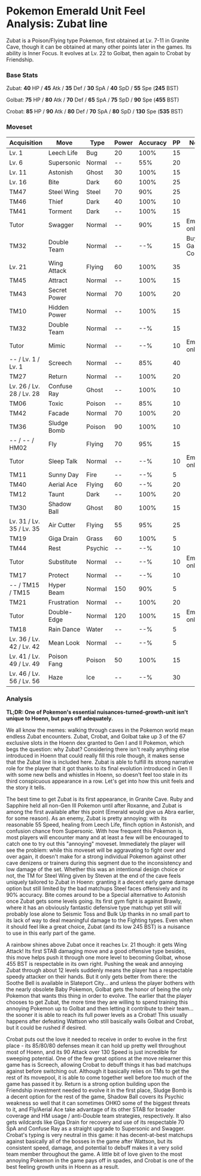 # Pokemon Emerald Unit Feel Analysis: Zubat line

Zubat is a Poison/Flying type Pokemon, first obtained at Lv. 7-11 in Granite Cave, though it can be obtained at many other points later in the games. Its ability is Inner Focus. It evolves at Lv. 22 to Golbat, then again to Crobat by Friendship.

### Base Stats

Zubat: **40** HP / **45** Atk / **35** Def / **30** SpA / **40** SpD / **55** Spe (**245** BST)

Golbat: **75** HP / **80** Atk / **70** Def / **65** SpA / **75** SpD / **90** Spe (**455** BST)

Crobat: **85** HP / **90** Atk / **80** Def / **70** SpA / **80** SpD / **130** Spe (**535** BST)

### Moveset

| Acquisition              | Move         | Type    | Power | Accuracy | PP | Notes              |
|--------------------------|--------------|---------|-------|----------|----|--------------------|
| Lv. 1                    | Leech Life   | Bug     | 20    | 100%     | 15 |                    |
| Lv. 6                    | Supersonic   | Normal  | --    | 55%      | 20 |                    |
| Lv. 11                   | Astonish     | Ghost   | 30    | 100%     | 15 |                    |
| Lv. 16                   | Bite         | Dark    | 60    | 100%     | 25 |                    |
| TM47                     | Steel Wing   | Steel   | 70    | 90%      | 25 |                    |
| TM46                     | Thief        | Dark    | 40    | 100%     | 10 |                    |
| TM41                     | Torment      | Dark    | --    | 100%     | 15 |                    |
| Tutor                    | Swagger      | Normal  | --    | 90%      | 15 | Emerald only       |
| TM32                     | Double Team  | Normal  | --    | --%      | 15 | Buy at Game Corner |
| Lv. 21                   | Wing Attack  | Flying  | 60    | 100%     | 35 |                    |
| TM45                     | Attract      | Normal  | --    | 100%     | 15 |                    |
| TM43                     | Secret Power | Normal  | 70    | 100%     | 20 |                    |
| TM10                     | Hidden Power | Normal  | --    | 100%     | 15 |                    |
| TM32                     | Double Team  | Normal  | --    | --%      | 15 |                    |
| Tutor                    | Mimic        | Normal  | --    | --%      | 10 | Emerald only       |
| -- / Lv. 1 / Lv. 1       | Screech      | Normal  | --    | 85%      | 40 |                    |
| TM27                     | Return       | Normal  | --    | 100%     | 20 |                    |
| Lv. 26 / Lv. 28 / Lv. 28 | Confuse Ray  | Ghost   | --    | 100%     | 10 |                    |
| TM06                     | Toxic        | Poison  | --    | 85%      | 10 |                    |
| TM42                     | Facade       | Normal  | 70    | 100%     | 20 |                    |
| TM36                     | Sludge Bomb  | Poison  | 90    | 100%     | 10 |                    |
| -- / -- / HM02           | Fly          | Flying  | 70    | 95%      | 15 |                    |
| Tutor                    | Sleep Talk   | Normal  | --    | --%      | 10 | Emerald only       |
| TM11                     | Sunny Day    | Fire    | --    | --%      | 5  |                    |
| TM40                     | Aerial Ace   | Flying  | 60    | --%      | 20 |                    |
| TM12                     | Taunt        | Dark    | --    | 100%     | 20 |                    |
| TM30                     | Shadow Ball  | Ghost   | 80    | 100%     | 15 |                    |
| Lv. 31 / Lv. 35 / Lv. 35 | Air Cutter   | Flying  | 55    | 95%      | 25 |                    |
| TM19                     | Giga Drain   | Grass   | 60    | 100%     | 5  |                    |
| TM44                     | Rest         | Psychic | --    | --%      | 10 |                    |
| Tutor                    | Substitute   | Normal  | --    | --%      | 10 | Emerald only       |
| TM17                     | Protect      | Normal  | --    | --%      | 10 |                    |
| -- / TM15 / TM15         | Hyper Beam   | Normal  | 150   | 90%      | 5  |                    |
| TM21                     | Frustration  | Normal  | --    | 100%     | 20 |                    |
| Tutor                    | Double-Edge  | Normal  | 120   | 100%     | 15 | Emerald only       |
| TM18                     | Rain Dance   | Water   | --    | --%      | 5  |                    |
| Lv. 36 / Lv. 42 / Lv. 42 | Mean Look    | Normal  | --    | --%      | 5  |                    |
| Lv. 41 / Lv. 49 / Lv. 49 | Poison Fang  | Poison  | 50    | 100%     | 15 |                    |
| Lv. 46 / Lv. 56 / Lv. 56 | Haze         | Ice     | --    | --%      | 30 |                    |

### Analysis

**TL;DR: One of Pokemon's essential nuisances-turned-growth-unit isn't unique to Hoenn, but pays off adequately.**

We all know the memes: walking through caves in the Pokemon world mean endless Zubat encounters. Zubat, Crobat, and Golbat take up 3 of the 67 exclusive slots in the Hoenn dex granted to Gen I and II Pokemon, which begs the question: why Zubat? Considering there isn't really anything else introduced in Hoenn that could really fill this role though, it makes sense that the Zubat line is included here. Zubat is able to fulfill its strong narrative role for the player that it got thanks to its final evolution introduced in Gen II with some new bells and whistles in Hoenn, so doesn't feel too stale in its third conspicuous appearance in a row. Let's get into how this unit feels and the story it tells.

The best time to get Zubat is its first appearance, in Granite Cave. Ruby and Sapphire held all non-Gen III Pokemon until after Roxanne, and Zubat is among the first available after this point (Emerald would give us Abra earlier, for some reason). As an enemy, Zubat is pretty annoying: with its reasonable 55 Speed, healing from Leech Life, flinch option in Astonish, and confusion chance from Supersonic. With how frequent this Pokemon is, most players will encounter many and at least a few will be encouraged to catch one to try out this "annoying" moveset. Immediately the player will see the problem: while this moveset will be aggravating to fight over and over again, it doesn't make for a strong individual Pokemon against other cave denizens or trainers during this segment due to the inconsistency and low damage of the set. Whether this was an intentional design choice or not, the TM for Steel Wing given by Steven at the end of the cave feels uniquely tailored to Zubat in Hoenn: granting it a decent early game damage option but still limited by the bad matchups Steel faces offensively and its 90% accuracy. Bite comes around to be a Special alternative to Astonish once Zubat gets some levels going. Its first gym fight is against Brawly, where it has an obviously fantastic defensive type matchup yet still will probably lose alone to Seismic Toss and Bulk Up thanks in no small part to its lack of way to deal meaningful damage to the Fighting types. Even when it should feel like a great choice, Zubat (and its low 245 BST) is a nuisance to use in this early part of the game.

A rainbow shines above Zubat once it reaches Lv. 21 though: it gets Wing Attack! Its first STAB damaging move and a good offensive type besides, this move helps push it through one more level to becoming Golbat, whose 455 BST is respectable in its own right. Pushing the weak and annoying Zubat through about 12 levels suddenly means the player has a respectable speedy attacker on their hands. But it only gets better from there: the Soothe Bell is available in Slateport City... and unless the player bothers with the nearly obsolete Baby Pokemon, Golbat gets the honor of being the only Pokemon that wants this thing in order to evolve. The earlier that the player chooses to get Zubat, the more time they are willing to spend training this annoying Pokemon up to Golbat and then letting it contribute to their team... the sooner it is able to reach its full power levels as a Crobat! This usually happens after defeating Wattson who still basically walls Golbat and Crobat, but it could be rushed if desired.

Crobat puts out the love it needed to receive in order to evolve in the first place - its 85/80/80 defenses mean it can hold up pretty well throughout most of Hoenn, and its 90 Attack over 130 Speed is just incredible for sweeping potential. One of the few great options at the move relearner this game has is Screech, allowing Crobat to debuff things it has bad matchups against before switching out. Although it basically relies on TMs to get the rest of its movepool, it is able to come together well before too much of the game has passed it by. Return is a strong option building upon the Friendship investment needed to evolve it in the first place, Sludge Bomb is a decent option for the rest of the game, Shadow Ball covers its Psychic weakness so well that it can sometimes OHKO some of the biggest threats to it, and Fly/Aerial Ace take advantage of its other STAB for broader coverage and HM usage / anti-Double team strategies, respectively. It also gets wildcards like Giga Drain for recovery and use of its respectable 70 SpA and Confuse Ray as a straight upgrade to Supersonic and Swagger. Crobat's typing is very neutral in this game: it has decent-at-best matchups against basically all of the bosses in the game after Wattson, but its consistent speed, damage, and potential to debuff makes it a very solid team member throughout the game. A little bit of love given to the most annoying Pokemon in the game pays off in spades, and Crobat is one of the best feeling growth units in Hoenn as a result.

